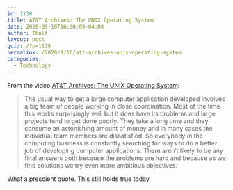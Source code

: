 ```yaml
--- 
id: 1138 
title: AT&T Archives: The UNIX Operating System 
date: 2020-09-10T16:00:09-04:00 
author: Tbolt 
layout: post 
guid: /?p=1138 
permalink: /2020/9/10/att-archives-unix-operating-system 
categories: 
  - Technology 
--- 
```


From the video [AT&T Archives: The UNIX Operating System](https://www.youtube.com/watch?v=tc4ROCJYbm0):

> The usual way to get a large computer application developed involves a big team of people working in close coordination. Most of the time this works surprisingly well but it does have its problems and large projects tend to get done poorly. They take a long time and they consume an astonishing amount of money and in many cases the individual team members are dissatisfied. So everybody in the computing business is constantly searching for ways to do a better job of developing computer applications. There aren’t likely to be any final answers both because the problems are hard and because as we find solutions we try even more ambitious objectives.

What a prescient quote. This still holds true today. 